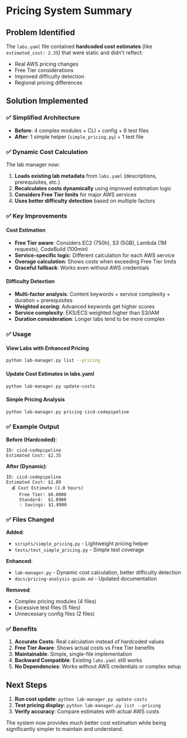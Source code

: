 # Pricing System Summary

## Problem Identified

The `labs.yaml` file contained **hardcoded cost estimates** (like `estimated_cost: 2.35`) that were static and didn't reflect:
- Real AWS pricing changes
- Free Tier considerations  
- Improved difficulty detection
- Regional pricing differences

## Solution Implemented

### ✅ **Simplified Architecture**
- **Before**: 4 complex modules + CLI + config + 6 test files
- **After**: 1 simple helper (`simple_pricing.py`) + 1 test file

### ✅ **Dynamic Cost Calculation**
The lab manager now:
1. **Loads existing lab metadata** from `labs.yaml` (descriptions, prerequisites, etc.)
2. **Recalculates costs dynamically** using improved estimation logic
3. **Considers Free Tier limits** for major AWS services
4. **Uses better difficulty detection** based on multiple factors

### ✅ **Key Improvements**

#### Cost Estimation
- **Free Tier aware**: Considers EC2 (750h), S3 (5GB), Lambda (1M requests), CodeBuild (100min)
- **Service-specific logic**: Different calculation for each AWS service
- **Overage calculation**: Shows costs when exceeding Free Tier limits
- **Graceful fallback**: Works even without AWS credentials

#### Difficulty Detection  
- **Multi-factor analysis**: Content keywords + service complexity + duration + prerequisites
- **Weighted scoring**: Advanced keywords get higher scores
- **Service complexity**: EKS/ECS weighted higher than S3/IAM
- **Duration consideration**: Longer labs tend to be more complex

### ✅ **Usage**

#### View Labs with Enhanced Pricing
```bash
python lab-manager.py list --pricing
```

#### Update Cost Estimates in labs.yaml
```bash
python lab-manager.py update-costs
```

#### Simple Pricing Analysis
```bash
python lab-manager.py pricing cicd-codepipeline
```

### ✅ **Example Output**

**Before (Hardcoded)**:
```
ID: cicd-codepipeline
Estimated Cost: $2.35
```

**After (Dynamic)**:
```
ID: cicd-codepipeline  
Estimated Cost: $1.89
  💰 Cost Estimate (1.0 hours)
     Free Tier: $0.0000
     Standard:  $1.8900
     💡 Savings: $1.8900
```

### ✅ **Files Changed**

**Added**:
- `scripts/simple_pricing.py` - Lightweight pricing helper
- `tests/test_simple_pricing.py` - Simple test coverage

**Enhanced**:
- `lab-manager.py` - Dynamic cost calculation, better difficulty detection
- `docs/pricing-analysis-guide.md` - Updated documentation

**Removed**:
- Complex pricing modules (4 files)
- Excessive test files (5 files)  
- Unnecessary config files (2 files)

### ✅ **Benefits**

1. **Accurate Costs**: Real calculation instead of hardcoded values
2. **Free Tier Aware**: Shows actual costs vs Free Tier benefits
3. **Maintainable**: Simple, single-file implementation
4. **Backward Compatible**: Existing `labs.yaml` still works
5. **No Dependencies**: Works without AWS credentials or complex setup

## Next Steps

1. **Run cost update**: `python lab-manager.py update-costs`
2. **Test pricing display**: `python lab-manager.py list --pricing`
3. **Verify accuracy**: Compare estimates with actual AWS costs

The system now provides much better cost estimation while being significantly simpler to maintain and understand.